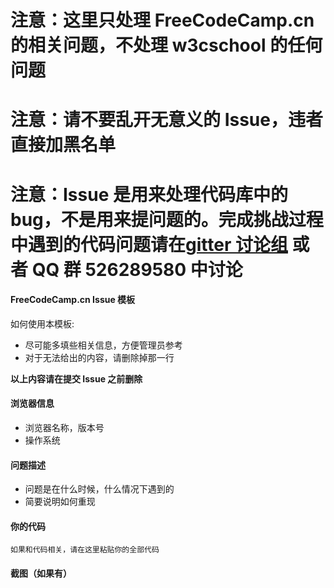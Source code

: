 # 注意：这里只处理 FreeCodeCamp.cn 的相关问题，不处理 w3cschool 的任何问题
# 注意：请不要乱开无意义的 Issue，违者直接加黑名单
# 注意：Issue 是用来处理代码库中的 bug，不是用来提问题的。完成挑战过程中遇到的代码问题请在[gitter 讨论组](https://gitter.im/FreeCodeCamp/chinese) 或者 QQ 群 526289580 中讨论

#### FreeCodeCamp.cn Issue 模板
如何使用本模板:
* 尽可能多填些相关信息，方便管理员参考
* 对于无法给出的内容，请删除掉那一行

**以上内容请在提交 Issue 之前删除**

#### 浏览器信息
* 浏览器名称，版本号
* 操作系统

#### 问题描述
* 问题是在什么时候，什么情况下遇到的
* 简要说明如何重现

#### 你的代码

```
如果和代码相关，请在这里粘贴你的全部代码
```

#### 截图（如果有）
